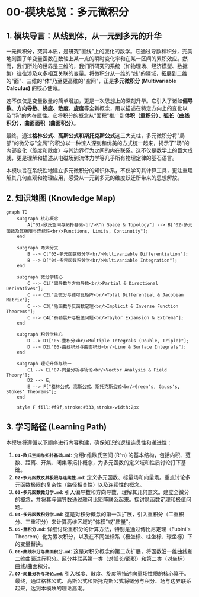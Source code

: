 # 00-模块总览：多元微积分

## 1. 模块导言：从线到体，从一元到多元的升华

一元微积分，究其本质，是研究"直线"上的变化的数学。它通过导数和积分，完美地刻画了单变量函数在数轴上某一点的瞬时变化率和在某一区间的累积效应。然而，我们所处的世界是三维的，我们所研究的系统（如物理场、经济模型、数据集）往往涉及众多相互关联的变量。将微积分从一维的"线"的疆域，拓展到二维的"面"、三维的"体"乃至更高维的"空间"，正是**多元微积分 (Multivariable Calculus)** 的核心使命。

这不仅仅是变量数量的简单增加，更是一次思想上的深刻升华。它引入了诸如**偏导数、方向导数、梯度、散度、旋度**等全新概念，用以描述在特定方向上的变化以及"场"的内在属性。它将积分的概念从"面积"推广到**体积（重积分）、弧长（曲线积分）、曲面面积（曲面积分）**。

最终，通过**格林公式、高斯公式和斯托克斯公式**这三大支柱，多元微积分将"局部"的微分与"全局"的积分以一种惊人深刻和优美的方式统一起来，揭示了"场"的内部变化（旋度和散度）与其边界行为之间的内在联系。这不仅是数学上的巨大成就，更是理解和描述从电磁场到流体力学等几乎所有物理定律的基石语言。

本模块旨在系统性地建立多元微积分的知识体系，不仅学习其计算工具，更注重理解其几何直观和物理应用，感受从一元到多元的维度跃迁所带来的思想解放。

## 2. 知识地图 (Knowledge Map)

```mermaid
graph TD
    subgraph 核心概念
        A["01-欧氏空间与拓扑基础<br/>R^n Space & Topology"] --> B["02-多元函数及其极限与连续性<br/>Functions, Limits, Continuity"];
    end

    subgraph 两大分支
        B --> C["03-多元函数微分学<br/>Multivariable Differentiation"];
        B --> D["04-多元函数积分学<br/>Multivariable Integration"];
    end

    subgraph 微分学核心
        C --> C1["偏导数与方向导数<br/>Partial & Directional Derivatives"];
        C --> C2["全微分与雅可比矩阵<br/>Total Differential & Jacobian Matrix"];
        C --> C3["隐函数与反函数定理<br/>Implicit & Inverse Function Theorems"];
        C --> C4["泰勒展开与极值问题<br/>Taylor Expansion & Extrema"];
    end

    subgraph 积分学核心
        D --> D1["05-重积分<br/>Multiple Integrals (Double, Triple)"];
        D --> D2["06-曲线积分与曲面积分<br/>Line & Surface Integrals"];
    end

    subgraph 理论升华与统一
        C1 --> E["07-向量分析与场论<br/>Vector Analysis & Field Theory"];
        D2 --> E;
        E --> F["格林公式、高斯公式、斯托克斯公式<br/>Green's, Gauss's, Stokes' Theorems"];
    end

    style F fill:#f9f,stroke:#333,stroke-width:2px
```

## 3. 学习路径 (Learning Path)

本模块将遵循以下顺序进行内容构建，确保知识的逻辑连贯性和递进性：

1. **`01-欧氏空间与拓扑基础.md`**: 介绍n维欧氏空间 \(R^n\) 的基本结构，包括内积、范数、距离、开集、闭集等拓扑概念，为多元函数的定义域和性质讨论打下基础。
2. **`02-多元函数及其极限与连续性.md`**: 定义多元函数、标量场和向量场。重点讨论多元函数极限的复杂性（路径相关性）以及连续性的概念。
3. **`03-多元函数微分学.md`**: 引入偏导数和方向导数，理解其几何意义。建立全微分的概念，并将其与偏导数通过雅可比矩阵联系起来。探讨隐函数定理和极值问题。
4. **`04-多元函数积分学.md`**: 这是对积分概念的第一次扩展，引入重积分（二重积分、三重积分）来计算高维区域的"体积"或"质量"。
5. **`05-重积分.md`**: 详细讨论重积分的计算方法，特别是通过傅比尼定理（Fubini's Theorem）化为累次积分，以及在不同坐标系（极坐标、柱坐标、球坐标）下的变量替换。
6. **`06-曲线积分与曲面积分.md`**: 这是对积分概念的第二次扩展，将函数沿一维曲线和二维曲面进行积分。区分并联系第一类（对弧长/面积）和第二类（对坐标）曲线/曲面积分。
7. **`07-向量分析与场论.md`**: 引入梯度、散度、旋度等描述向量场性质的核心算子。最终，通过格林公式、高斯公式和斯托克斯公式将微分与积分、场与边界联系起来，达到本模块的理论高潮。
